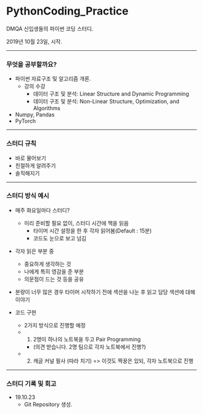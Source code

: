 # PythonCoding_Practice
DMQA 신입생들의 파이썬 코딩 스터디.  

2019년 10월 23일, 시작.

___

### 무엇을 공부할까요?
- 파이썬 자료구조 및 알고리즘 개론.
  - 강의 수강
    - 데이터 구조 및 분석: Linear Structure and Dynamic Programming
    - 데이터 구조 및 분석: Non-Linear Structure, Optimization, and Algorithms
- Numpy, Pandas 
- PyTorch

---

### 스터디 규칙
- 바로 물어보기
- 친절하게 알려주기
- 솔직해지기

---

### 스터디 방식 예시
- 매주 화요일마다 스터디?
  - 미리 준비할 필요 없이, 스터디 시간에 책을 읽음
	- 타이머 시간 설정을 한 후 각자 읽어봄(Default : 15분)
	- 코드도 눈으로 보고 넘김
- 각자 읽은 부분 중
	- 중요하게 생각하는 것
	- 나에게 특히 영감을 준 부분
	- 의문점이 드는 것 등을 공유
- 분량이 너무 많은 경우 타이머 시작하기 전에 섹션을 나눈 후 읽고 담당 섹션에 대해 이야기

- 코드 구현
	- 2가지 방식으로 진행할 예정 
	- 1) 2명이 하나의 노트북을 두고 Pair Programming
		- (의견 받습니다. 2명 팀으로 각자 노트북에서 진행?) 
	- 2) 캐글 커널 필사 (따라 치기) => 이것도 짝꿍은 있되, 각자 노트북으로 진행

---

### 스터디 기록 및 회고
- 19.10.23
	- Git Repository 생성.
